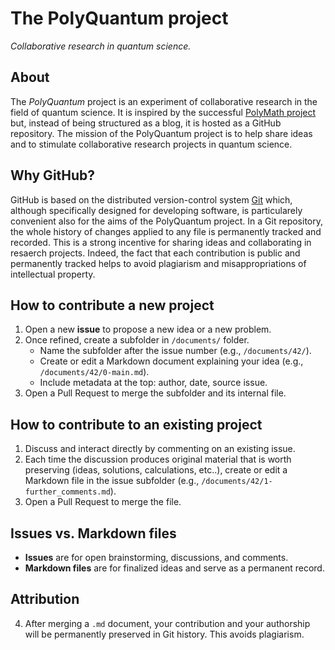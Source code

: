 # The PolyQuantum project
_Collaborative research in quantum science._

## About
The _PolyQuantum_ project is an experiment of collaborative research in the field of quantum science.
It is inspired by the successful [PolyMath project](https://en.wikipedia.org/wiki/Polymath_Project) but, instead of being structured as a blog, it is hosted as a GitHub repository.
The mission of the PolyQuantum project is to help share ideas and to stimulate collaborative research projects in quantum science.

## Why GitHub?
GitHub is based on the distributed version-control system [Git](https://en.wikipedia.org/wiki/Git) which, although specifically designed for developing software, is particularely convenient also for the aims of the PolyQuantum project. In a Git repository, the whole history of changes applied to any file is permanently tracked and recorded. This is a strong incentive for sharing ideas and collaborating in resaerch projects. Indeed, the fact that each contribution is public and permanently tracked helps to avoid plagiarism and misappropriations of intellectual property.

## How to contribute a new project
1. Open a new **issue** to propose a new idea or a new problem.
2. Once refined, create a subfolder in `/documents/` folder.  
   - Name the subfolder after the issue number (e.g., `/documents/42/`).
   - Create or edit a Markdown document explaining your idea (e.g., `/documents/42/0-main.md`).
   - Include metadata at the top: author, date, source issue.  
3. Open a Pull Request to merge the subfolder and its internal file.  

## How to contribute to an existing project
1. Discuss and interact directly by commenting on an existing issue.
2. Each time the discussion produces original material that is worth preserving (ideas, solutions, calculations, etc..), create or edit a Markdown file in the issue subfolder (e.g., `/documents/42/1-further_comments.md`).
3. Open a Pull Request to merge the file.  

## Issues vs. Markdown files
- **Issues** are for open brainstorming, discussions, and comments.  
- **Markdown files** are for finalized ideas and serve as a permanent record.  

## Attribution
4. After merging a `.md` document, your contribution and your authorship will be permanently preserved in Git history. This avoids plagiarism.
